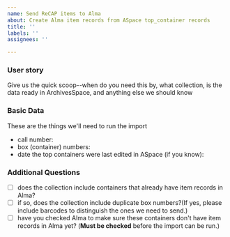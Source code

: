 ```yaml
---
name: Send ReCAP items to Alma
about: Create Alma item records from ASpace top_container records
title: ''
labels: ''
assignees: ''

---
```


### User story
Give us the quick scoop--when do you need this by, what collection, is the data ready in ArchivesSpace, and anything else we should know

### Basic Data
These are the things we'll need to run the import
- call number:
- box (container) numbers:
- date the top containers were last edited in ASpace (if you know):

### Additional Questions
- [ ] does the collection include containers that already have item records in Alma?
- [ ] if so, does the collection include duplicate box numbers?(If yes, please include barcodes to distinguish the ones we need to send.)
- [ ] have you checked Alma to make sure these containers don't have item records in Alma yet? (**Must be checked** before the import can be run.)
